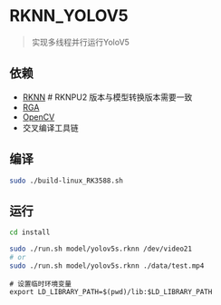 # RKNN_YOLOV5

> 实现多线程并行运行YoloV5

## 依赖

- [RKNN](https://github.com/airockchip/rknn-toolkit2)  # RKNPU2 版本与模型转换版本需要一致
- [RGA](https://github.com/airockchip/librga)
- [OpenCV](https://opencv.org/releases/)
- 交叉编译工具链

## 编译

```bash
sudo ./build-linux_RK3588.sh
```

## 运行

```bash
cd install

sudo ./run.sh model/yolov5s.rknn /dev/video21
# or
sudo ./run.sh model/yolov5s.rknn ./data/test.mp4
```

```
# 设置临时环境变量
export LD_LIBRARY_PATH=$(pwd)/lib:$LD_LIBRARY_PATH
```